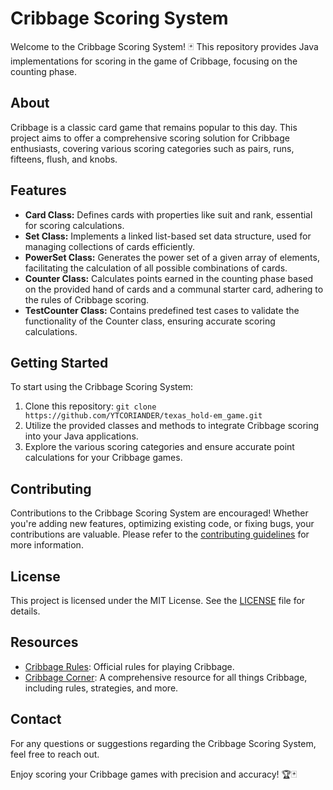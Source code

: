 # Cribbage Scoring System
Welcome to the Cribbage Scoring System! 🃏 This repository provides Java implementations for scoring in the game of Cribbage, focusing on the counting phase.

## About
Cribbage is a classic card game that remains popular to this day. This project aims to offer a comprehensive scoring solution for Cribbage enthusiasts, covering various scoring categories such as pairs, runs, fifteens, flush, and knobs.

## Features
- **Card Class:** Defines cards with properties like suit and rank, essential for scoring calculations.
- **Set Class:** Implements a linked list-based set data structure, used for managing collections of cards efficiently.
- **PowerSet Class:** Generates the power set of a given array of elements, facilitating the calculation of all possible combinations of cards.
- **Counter Class:** Calculates points earned in the counting phase based on the provided hand of cards and a communal starter card, adhering to the rules of Cribbage scoring.
- **TestCounter Class:** Contains predefined test cases to validate the functionality of the Counter class, ensuring accurate scoring calculations.

## Getting Started
To start using the Cribbage Scoring System:

1. Clone this repository: `git clone https://github.com/YTCORIANDER/texas_hold-em_game.git`
2. Utilize the provided classes and methods to integrate Cribbage scoring into your Java applications.
3. Explore the various scoring categories and ensure accurate point calculations for your Cribbage games.

## Contributing
Contributions to the Cribbage Scoring System are encouraged! Whether you're adding new features, optimizing existing code, or fixing bugs, your contributions are valuable. Please refer to the [contributing guidelines](CONTRIBUTING.md) for more information.

## License
This project is licensed under the MIT License. See the [LICENSE](LICENSE) file for details.

## Resources
- [Cribbage Rules](https://bicyclecards.com/how-to-play/cribbage/): Official rules for playing Cribbage.
- [Cribbage Corner](https://www.cribbagecorner.com): A comprehensive resource for all things Cribbage, including rules, strategies, and more.

## Contact
For any questions or suggestions regarding the Cribbage Scoring System, feel free to reach out.

Enjoy scoring your Cribbage games with precision and accuracy! 🏆🃏
